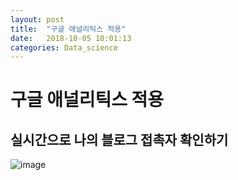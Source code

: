 ```yaml
---
layout: post
title:  "구글 애널리틱스 적용"
date:   2018-10-05 10:01:13
categories: Data_science
---
```


# 구글 애널리틱스 적용

## 실시간으로 나의 블로그 접촉자 확인하기

![image](https://blogfiles.pstatic.net/MjAxODExMTNfOTQg/MDAxNTQyMDkyNzk1OTMw.GOUjKA5OyJYZs4tDJw8C1KroZTnjy8Jkcq1SyTYs4jYg.qD1jAdLOFrjYCjrrQWNmlzVW11kalNyCEGNVIh0F9PEg.JPEG.jnh04188/111.jpg)
